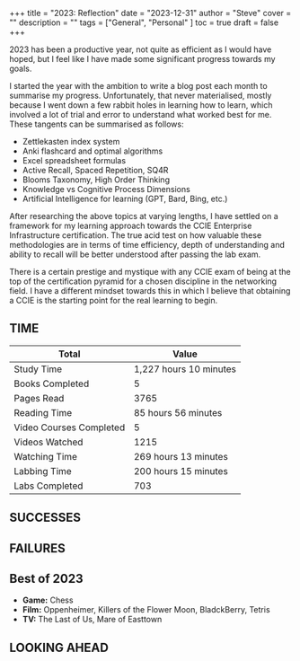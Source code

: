 +++
title = "2023: Reflection"
date = "2023-12-31"
author = "Steve"
cover = ""
description = ""
tags = ["General", "Personal" ]
toc = true
draft = false
+++

2023 has been a productive year, not quite as efficient as I would have hoped, but I feel like I have made some significant progress towards my goals.

I started the year with the ambition to write a blog post each month to summarise my progress. Unfortunately, that never materialised, mostly because I went down a few rabbit holes in learning how to learn, which involved a lot of trial and error to understand what worked best for me. These tangents can be summarised as follows:

+ Zettlekasten index system 
+ Anki flashcard and optimal algorithms
+ Excel spreadsheet formulas
+ Active Recall, Spaced Repetition, SQ4R
+ Blooms Taxonomy, High Order Thinking
+ Knowledge vs Cognitive Process Dimensions
+ Artificial Intelligence for learning (GPT, Bard, Bing, etc.)

After researching the above topics at varying lengths, I have settled on a framework for my learning approach towards the CCIE Enterprise Infrastructure certification. The true acid test on how valuable these methodologies are in terms of time efficiency, depth of understanding and ability to recall will be better understood after passing the lab exam.

There is a certain prestige and mystique with any CCIE exam of being at the top of the certification pyramid for a chosen discipline in the networking field. I have a different mindset towards this in which I believe that obtaining a CCIE is the starting point for the real learning to begin.

## TIME

| Total | Value |
|------|-------|
| Study Time | 1,227 hours 10 minutes |
| Books Completed | 5 | 
| Pages Read | 3765 |
| Reading Time | 85 hours 56 minutes |
| Video Courses Completed | 5 | 
| Videos Watched | 1215 | 
| Watching Time | 269 hours 13 minutes | 
| Labbing Time | 200 hours 15 minutes  | 
| Labs Completed | 703 | 

## SUCCESSES

## FAILURES 

## Best of 2023

+ **Game:** Chess
+ **Film:** Oppenheimer, Killers of the Flower Moon, BladckBerry, Tetris 
+ **TV:** The Last of Us, Mare of Easttown


## LOOKING AHEAD  
